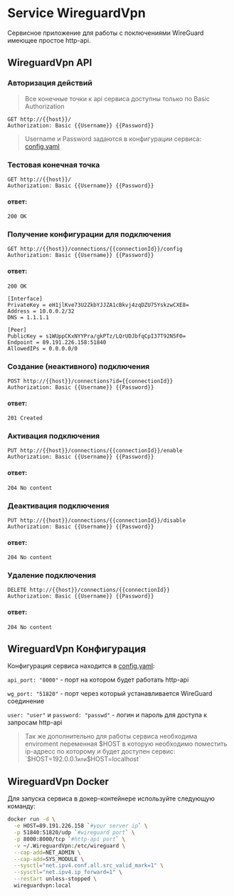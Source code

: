 # Service WireguardVpn
Сервисное приложение для работы с поключениями WireGuard имеющее простое http-api.

## WireguardVpn API

### Авторизация действий
> Все конечные точки к api сервиса доступны только по Basic Authorization
```http
GET http://{{host}}/
Authorization: Basic {{Username}} {{Password}}
```
> Username и Password задаются в конфигурации сервиса: [config.yaml](./cmd/config.yaml)

### Тестовая конечная точка
```http
GET http://{{host}}/
Authorization: Basic {{Username}} {{Password}}
```
#### ответ:
```http
200 OK
```

### Получение конфигурации для подключения
```http
GET http://{{host}}/connections/{{connectionId}}/config
Authorization: Basic {{Username}} {{Password}}
```
#### ответ:
```http
200 OK
```
```
[Interface]
PrivateKey = eH1jlKve73U2ZkbYJJZA1cBkvj4zqDZU75YskzwCXE8=
Address = 10.0.0.2/32
DNS = 1.1.1.1

[Peer]
PublicKey = s1WUppCKxNYYPra/gkPTz/LQrUDJbfqCpI37T92N5F0=
Endpoint = 89.191.226.158:51840
AllowedIPs = 0.0.0.0/0
```

### Создание (неактивного) подключения
```http
POST http://{{host}}/connections?id={{connectionId}}
Authorization: Basic {{Username}} {{Password}}
```
#### ответ:
```http
201 Created
```

### Активация подключения
```http
PUT http://{{host}}/connections/{{connectionId}}/enable
Authorization: Basic {{Username}} {{Password}}
```
#### ответ:
```http
204 No content
```

### Деактивация подключения
```http
PUT http://{{host}}/connections/{{connectionId}}/disable
Authorization: Basic {{Username}} {{Password}}
```
#### ответ:
```http
204 No content
```

### Удаление подключения
```http
DELETE http://{{host}}/connections/{{connectionId}}
Authorization: Basic {{Username}} {{Password}}
```
#### ответ:
```http
204 No content
```


## WireguardVpn Конфигурация
Конфигурация сервиса находится в [config.yaml](./cmd/config.yaml):

`api_port: "8000"` - порт на котором будет работать http-api

`wg_port: "51820"` - порт через который устанавливается WireGuard соединение

`user: "user"` и `password: "passwd"` - логин и пароль для доступа к запросам http-api

> Так же дополнительно для работы сервиса необходима enviroment переменная $HOST в которую необходимо поместить ip-адресс по которому и будет доступен сервис:
`$HOST=192.0.0.1` или `$HOST=localhost`


## WireguardVpn Docker
Для запуска сервиса в докер-контейнере используйте следующую команду:
```bash
docker run -d \
  -e HOST=89.191.226.158 `#your server ip` \
  -p 51840:51820/udp `#wireguard port` \
  -p 8000:8000/tcp `#http-api port` \
  -v ~/.WireguardVpn:/etc/wireguard \
  --cap-add=NET_ADMIN \
  --cap-add=SYS_MODULE \
  --sysctl="net.ipv4.conf.all.src_valid_mark=1" \
  --sysctl="net.ipv4.ip_forward=1" \
  --restart unless-stopped \
  wireguardvpn:local
```